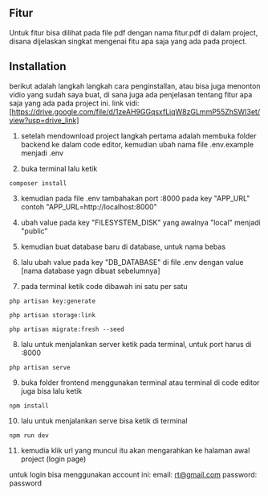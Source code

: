 ## Fitur

Untuk fitur bisa dilihat pada file pdf dengan nama fitur.pdf di dalam project, disana dijelaskan singkat mengenai fitu apa saja yang ada pada project.

## Installation

berikut adalah langkah langkah cara penginstallan, atau bisa juga menonton vidio yang sudah saya buat, di sana juga ada penjelasan tentang fitur apa saja yang ada pada project ini.
link vidi: [https://drive.google.com/file/d/1zeAH9GGqsxfLiqW8zGLmmP55ZhSWI3et/view?usp=drive_link]

1. setelah mendownload project langkah pertama adalah membuka folder backend ke dalam code editor, kemudian ubah nama file .env.example menjadi .env

2. buka terminal lalu ketik

```
composer install
```

3. kemudian pada file .env tambahakan port :8000 pada key "APP_URL" contoh "APP_URL=http://localhost:8000"

4. ubah value pada key "FILESYSTEM_DISK" yang awalnya "local" menjadi "public"

5. kemudian buat database baru di database, untuk nama bebas

6. lalu ubah value pada key "DB_DATABASE" di file .env dengan value [nama database yagn dibuat sebelumnya]

7. pada terminal ketik code dibawah ini satu per satu

```
php artisan key:generate
```

```
php artisan storage:link
```

```
php artisan migrate:fresh --seed
```

8. lalu untuk menjalankan server ketik pada terminal, untuk port harus di :8000

```
php artisan serve
```

9. buka folder frontend menggunakan terminal atau terminal di code editor juga bisa lalu ketik

```
npm install
```

10. lalu untuk menjalankan serve bisa ketik di terminal

```
npm run dev
```

11. kemudia klik url yang muncul itu akan mengarahkan ke halaman awal project (login page)

untuk login bisa menggunakan account ini:
email: rt@gmail.com
password: password
